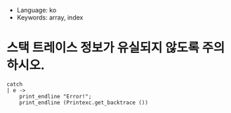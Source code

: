 * Language: ko 
* Keywords: array, index

# 스택 트레이스 정보가 유실되지 않도록 주의하시오.

    catch
    | e -> 
        print_endline "Error!";
        print_endline (Printexc.get_backtrace ())
